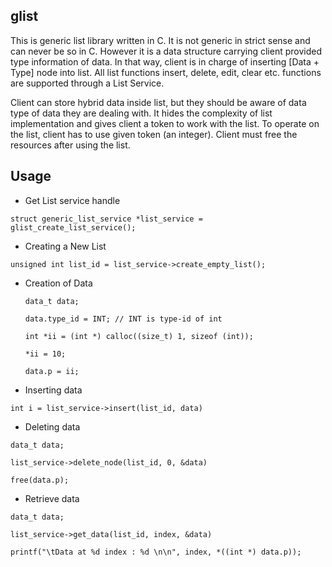 **glist**
-----


This is generic list library written in C. It is not generic in strict sense and can never be so in C. However it is a data structure carrying client provided type information of data. In that way, client is in charge of inserting [Data + Type] node into list. All list functions insert, delete, edit, clear etc. functions are supported through a List Service.

Client can store hybrid data inside list, but they should be aware of data type of data they are dealing with. It hides the complexity of list implementation and gives client a token to work with the list. To operate on the list, client has to use given token (an integer). Client must free the resources after using the list.


**Usage**
---------

 - Get List service handle
 ```
 struct generic_list_service *list_service =
 glist_create_list_service();
 ```

 - Creating a New List
  ```
  unsigned int list_id = list_service->create_empty_list();
  ```

 - Creation of Data
   ```
   data_t data;
 
   data.type_id = INT; // INT is type-id of int
 
   int *ii = (int *) calloc((size_t) 1, sizeof (int));
 
   *ii = 10;
 
   data.p = ii;
   ```

 - Inserting data
  ```
  int i = list_service->insert(list_id, data)
  ```

 - Deleting data
  ```
  data_t data;

  list_service->delete_node(list_id, 0, &data)

  free(data.p);
  ```
  
 - Retrieve data
  ```
  data_t data;
  
  list_service->get_data(list_id, index, &data)
  
  printf("\tData at %d index : %d \n\n", index, *((int *) data.p));
  ```
